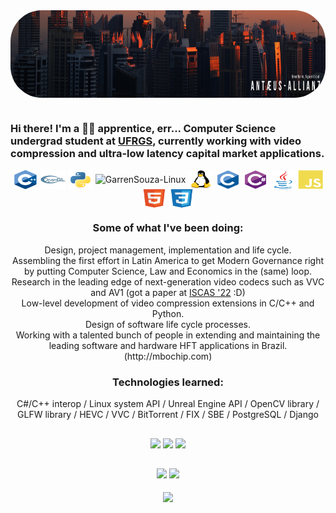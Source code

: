 <!-- Pics -->
<div align="center">
  <img align="center" alt="GarrenSouza-allianz" height="140" style="border-radius:50px;" src="https://raw.githubusercontent.com/GarrenSouza/GarrenSouza/main/img/cover.png">
</div>

#

### Hi there! I'm a 🧙‍♂️ apprentice, err... Computer Science undergrad student at [UFRGS](http://www.ufrgs.br/ufrgs/inicial), currently working with video compression and ultra-low latency capital market applications.

  
<!-- Languages and Tools -->    

<div align="center">
  <img align="center" alt="GarrenSouza-C++" height="30" width="40" src="https://raw.githubusercontent.com/devicons/devicon/master/icons/cplusplus/cplusplus-original.svg">
  <img align="center" alt="GarrenSouza-OpenGl" height="30" width="40" src="https://raw.githubusercontent.com/devicons/devicon/master/icons/opengl/opengl-original.svg">
  <img align="center" alt="GarrenSouza-Python" height="30" width="40" src="https://raw.githubusercontent.com/devicons/devicon/master/icons/python/python-original.svg">    
  <img align="center" alt="GarrenSouza-Linux" height="30" width="40" src="https://raw.githubusercontent.com/kenangundogan/fontisto/036b7eca71aab1bef8e6a0518f7329f13ed62f6b/icons/svg/brand/unreal-engine.svg">
  <img align="center" alt="GarrenSouza-Linux" height="30" width="40" src="https://raw.githubusercontent.com/devicons/devicon/master/icons/linux/linux-original.svg">
  <img align="center" alt="GarrenSouza-C" height="30" width="40" src="https://raw.githubusercontent.com/devicons/devicon/master/icons/c/c-original.svg">
  <img align="center" alt="GarrenSouza-Csharp" height="30" width="40" src="https://raw.githubusercontent.com/devicons/devicon/master/icons/csharp/csharp-original.svg">
  <img align="center" alt="GarrenSouza-Java" height="30" width="40" src="https://raw.githubusercontent.com/devicons/devicon/master/icons/java/java-original.svg">  
  <img align="center" alt="GarrenSouza-Js" height="30" width="40" src="https://raw.githubusercontent.com/devicons/devicon/master/icons/javascript/javascript-plain.svg">
  <img align="center" alt="GarrenSouza-HTML" height="30" width="40" src="https://raw.githubusercontent.com/devicons/devicon/master/icons/html5/html5-original.svg">
  <img align="center" alt="GarrenSouza-CSS" height="30" width="40" src="https://raw.githubusercontent.com/devicons/devicon/master/icons/css3/css3-original.svg">  
</div>

<div align="center">
  <h3> Some of what I've been doing: </h3>
  <p> Design, project management, implementation and life cycle. <br>
      Assembling the first effort in Latin America to get Modern Governance right by putting Computer Science, Law and Economics in the (same) loop. <br>
      Research in the leading edge of next-generation video codecs such as VVC and AV1 (got a paper at <a href="https://ieeexplore.ieee.org/document/9937683/">ISCAS '22</a> :D) <br>
      Low-level development of video compression extensions in C/C++ and Python. <br>
      Design of software life cycle processes. <br>
      Working with a talented bunch of people in extending and maintaining the leading software and hardware HFT applications in Brazil. <br> 
      (http://mbochip.com)</p>
</div>

<div align="center">
  <h3> Technologies learned: </h3>
  C#/C++ interop / 
  Linux system API /
  Unreal Engine API /
  OpenCV library /
  GLFW library /
  HEVC /
  VVC /
  BitTorrent /
  FIX /
  SBE /
  PostgreSQL /
  Django
</div>

##
  
<!-- Social -->  
  
<div align="center"> 
  <a href="https://www.instagram.com/_garren.s/" target="_blank"><img src="https://img.shields.io/badge/-Instagram-%23E4405F?style=for-the-badge&logo=instagram&logoColor=white" target="_blank"></a>
  <a href = "mailto:contato.garren@gmail.com"><img src="https://img.shields.io/badge/-Gmail-%23333?style=for-the-badge&logo=gmail&logoColor=white" target="_blank"></a>
  <a href="https://www.linkedin.com/in/garrenlus-souza/" target="_blank"><img src="https://img.shields.io/badge/-LinkedIn-%230077B5?style=for-the-badge&logo=linkedin&logoColor=white" target="_blank"></a> 
</div>  

##  
  
<div align="center">
  <img height="180em" src="https://github-readme-stats.vercel.app/api/top-langs/?username=GarrenSouza&layout=compact&langs_count=7&theme=dracula"/>    
  <img height="180em" src="https://github-readme-stats.vercel.app/api?username=GarrenSouza&show_icons=true&theme=dracula&include_all_commits=true&count_private=true"/>
</div>

<br>

<!-- Stats -->   
<div align="center">
  <img align="center" height="220em" src="https://github-readme-streak-stats.herokuapp.com/?user=GarrenSouza&count_private=true&theme=dracula&include_all_commits=true">   
</div>
 
